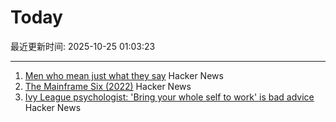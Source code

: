 # Today

最近更新时间: 2025-10-25 01:03:23

--- 
1. [Men who mean just what they say](https://journal.humancenteredtech.us/p/men-who-mean-just-what-they-say) Hacker News
2. [The Mainframe Six (2022)](https://arcanesciences.com/os2200/app1.html) Hacker News
3. [Ivy League psychologist: 'Bring your whole self to work' is bad advice](https://www.cnbc.com/2025/10/24/bring-your-whole-self-to-work-is-bad-advice-ivy-league-psychologist-saysheres-why.html) Hacker News
